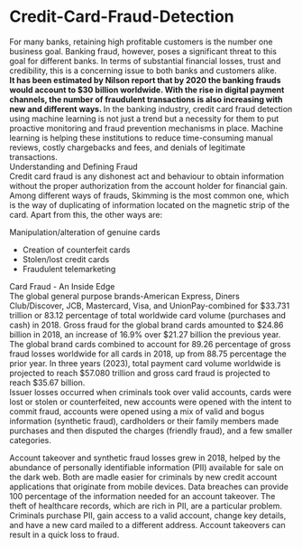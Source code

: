 # Credit-Card-Fraud-Detection
For many banks, retaining high profitable customers is the number one business goal. Banking fraud, however, poses a significant threat to this goal for different banks. In terms of substantial financial losses, trust and credibility, this is a concerning issue to both banks and customers alike.<br>
<b>It has been estimated by Nilson report that by 2020 the banking frauds would account to $30 billion worldwide. With the rise in digital payment channels, the number of fraudulent transactions is also increasing with new and different ways. </b>
In the banking industry, credit card fraud detection using machine learning is not just a trend but a necessity for them to put proactive monitoring and fraud prevention mechanisms in place. Machine learning is helping these institutions to reduce time-consuming manual reviews, costly chargebacks and fees, and denials of legitimate transactions.<br>
Understanding and Defining Fraud <br>
Credit card fraud is any dishonest act and behaviour to obtain information without the proper authorization from the account holder for financial gain. Among different ways of frauds, Skimming is the most common one, which is the way of duplicating of information located on the magnetic strip of the card. Apart from this, the other ways are:<br>

Manipulation/alteration of genuine cards <br>
- Creation of counterfeit cards <br>
- Stolen/lost credit cards<br>
- Fraudulent telemarketing<br>

Card Fraud - An Inside Edge <br>
The global general purpose brands-American Express, Diners Club/Discover, JCB, Mastercard, Visa, and UnionPay-combined for $33.731 trillion or 83.12 percentage of total worldwide card volume (purchases and cash) in 2018. Gross fraud for the global brand cards amounted to $24.86 billion in 2018, an increase of 16.9% over $21.27 billion the previous year. The global brand cards combined to account for 89.26 percentage of gross fraud losses worldwide for all cards in 2018, up from 88.75 percentage the prior year. In three years (2023), total payment card volume worldwide is projected to reach $57.080 trillion and gross card fraud is projected to reach $35.67 billion.<br>
Issuer losses occurred when criminals took over valid accounts, cards were lost or stolen or counterfeited, new accounts were opened with the intent to commit fraud, accounts were opened using a mix of valid and bogus information (synthetic fraud), cardholders or their family members made purchases and then disputed the charges (friendly fraud), and a few smaller categories.<br>

Account takeover and synthetic fraud losses grew in 2018, helped by the abundance of personally identifiable information (PII) available for sale on the dark web. Both are madle easier for criminals by new credit account applications that originate from mobile devices. Data breaches can provide 100 percentage of the information needed for an account takeover. The theft of healthcare records, which are rich in PII, are a particular problem. Criminals purchase PII, gain access to a valid account, change key details, and have a new card mailed to a different address. Account takeovers can result in a quick loss to fraud.
